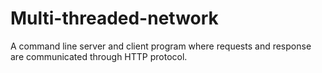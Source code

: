 # Multi-threaded-network
 A command line server and client program where requests and response are communicated through HTTP protocol. 

